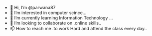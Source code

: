- 👋 Hi, I’m @parwana87
- 👀 I’m interested in computer scince...
- 🌱 I’m currently learning Information Technology ...
- 💞️ I’m looking to collaborate on .online skills..
- 📫 How to reach me .to work Hard and attend the class every day..

<!---
parwana87/parwana87 is a ✨ special ✨ repository because its `README.md` (this file) appears on your GitHub profile.
You can click the Preview link to take a look at your changes.
--->
